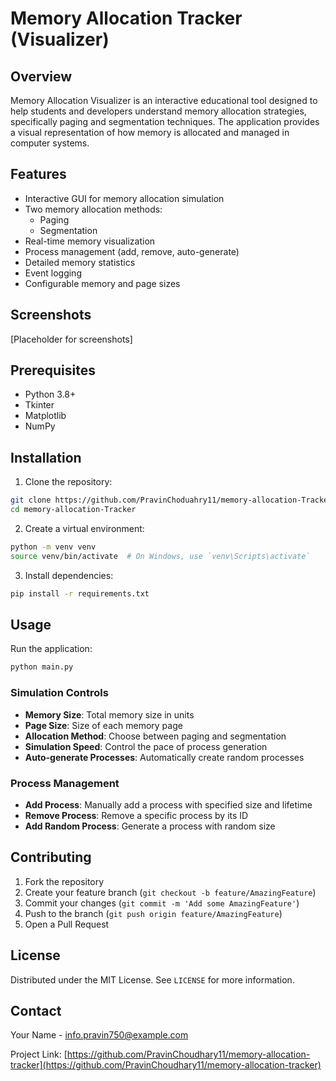 # Memory Allocation Tracker (Visualizer)

## Overview
Memory Allocation Visualizer is an interactive educational tool designed to help students and developers understand memory allocation strategies, specifically paging and segmentation techniques. The application provides a visual representation of how memory is allocated and managed in computer systems.

## Features
- Interactive GUI for memory allocation simulation
- Two memory allocation methods:
  - Paging
  - Segmentation
- Real-time memory visualization
- Process management (add, remove, auto-generate)
- Detailed memory statistics
- Event logging
- Configurable memory and page sizes

## Screenshots
[Placeholder for screenshots]

## Prerequisites
- Python 3.8+
- Tkinter
- Matplotlib
- NumPy

## Installation

1. Clone the repository:
```bash
git clone https://github.com/PravinChoduahry11/memory-allocation-Tracker.git
cd memory-allocation-Tracker
```

2. Create a virtual environment:
```bash
python -m venv venv
source venv/bin/activate  # On Windows, use `venv\Scripts\activate`
```

3. Install dependencies:
```bash
pip install -r requirements.txt
```

## Usage
Run the application:
```bash
python main.py
```

### Simulation Controls
- **Memory Size**: Total memory size in units
- **Page Size**: Size of each memory page
- **Allocation Method**: Choose between paging and segmentation
- **Simulation Speed**: Control the pace of process generation
- **Auto-generate Processes**: Automatically create random processes

### Process Management
- **Add Process**: Manually add a process with specified size and lifetime
- **Remove Process**: Remove a specific process by its ID
- **Add Random Process**: Generate a process with random size

## Contributing
1. Fork the repository
2. Create your feature branch (`git checkout -b feature/AmazingFeature`)
3. Commit your changes (`git commit -m 'Add some AmazingFeature'`)
4. Push to the branch (`git push origin feature/AmazingFeature`)
5. Open a Pull Request

## License
Distributed under the MIT License. See `LICENSE` for more information.

## Contact
Your Name - info.pravin750@example.com

Project Link: [https://github.com/PravinChoudhary11/memory-allocation-tracker](https://github.com/PravinChoudhary11/memory-allocation-tracker)
